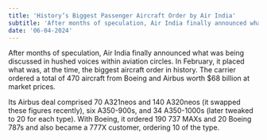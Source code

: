 ```yaml
---
title: 'History’s Biggest Passenger Aircraft Order by Air India'
subtitle: 'After months of speculation, Air India finally announced what was being discussed in hushed voices within aviation circles. In February, it placed what was, at the time, the biggest aircraft order in history.'
date: '06-04-2024'
---
```


After months of speculation, Air India finally announced what was being discussed in hushed voices within aviation circles. In February, it placed what was, at the time, the biggest aircraft order in history. The carrier ordered a total of 470 aircraft from Boeing and Airbus worth $68 billion at market prices.

Its Airbus deal comprised 70 A321neos and 140 A320neos (it swapped these figures recently), six A350-900s, and 34 A350-1000s (later tweaked to 20 for each type). With Boeing, it ordered 190 737 MAXs and 20 Boeing 787s and also became a 777X customer, ordering 10 of the type.

